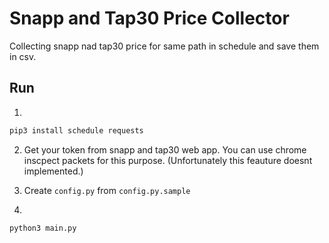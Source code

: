 # Snapp and Tap30 Price Collector

Collecting snapp nad tap30 price for same path in schedule and save them in csv.

## Run

1.
```bash
pip3 install schedule requests
```

2. Get your token from snapp and tap30 web app. You can use chrome inscpect packets for this purpose. (Unfortunately this feauture doesnt implemented.)

3. Create `config.py` from `config.py.sample`

4.
```bash
python3 main.py
```
